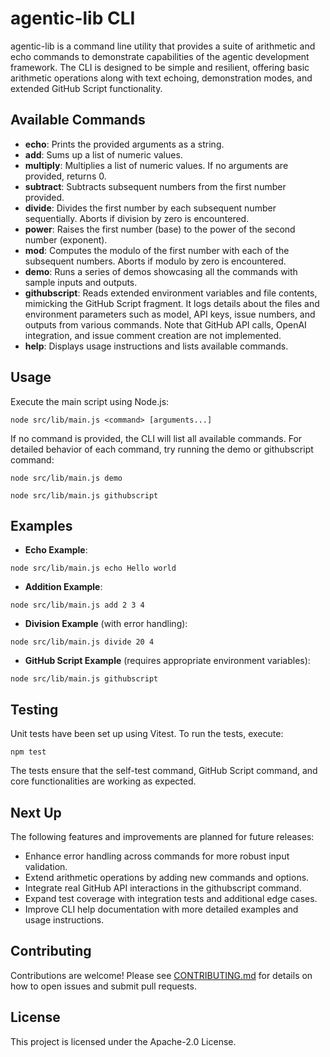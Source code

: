 # agentic-lib CLI

agentic-lib is a command line utility that provides a suite of arithmetic and echo commands to demonstrate capabilities of the agentic development framework. The CLI is designed to be simple and resilient, offering basic arithmetic operations along with text echoing, demonstration modes, and extended GitHub Script functionality.

## Available Commands

- **echo**: Prints the provided arguments as a string.
- **add**: Sums up a list of numeric values.
- **multiply**: Multiplies a list of numeric values. If no arguments are provided, returns 0.
- **subtract**: Subtracts subsequent numbers from the first number provided.
- **divide**: Divides the first number by each subsequent number sequentially. Aborts if division by zero is encountered.
- **power**: Raises the first number (base) to the power of the second number (exponent).
- **mod**: Computes the modulo of the first number with each of the subsequent numbers. Aborts if modulo by zero is encountered.
- **demo**: Runs a series of demos showcasing all the commands with sample inputs and outputs.
- **githubscript**: Reads extended environment variables and file contents, mimicking the GitHub Script fragment. It logs details about the files and environment parameters such as model, API keys, issue numbers, and outputs from various commands. Note that GitHub API calls, OpenAI integration, and issue comment creation are not implemented.
- **help**: Displays usage instructions and lists available commands.

## Usage

Execute the main script using Node.js:

```
node src/lib/main.js <command> [arguments...]
```

If no command is provided, the CLI will list all available commands. For detailed behavior of each command, try running the demo or githubscript command:

```
node src/lib/main.js demo
```

```
node src/lib/main.js githubscript
```

## Examples

- **Echo Example**:

```
node src/lib/main.js echo Hello world
```

- **Addition Example**:

```
node src/lib/main.js add 2 3 4
```

- **Division Example** (with error handling):

```
node src/lib/main.js divide 20 4
```

- **GitHub Script Example** (requires appropriate environment variables):

```
node src/lib/main.js githubscript
```

## Testing

Unit tests have been set up using Vitest. To run the tests, execute:

```
npm test
```

The tests ensure that the self-test command, GitHub Script command, and core functionalities are working as expected.

## Next Up

The following features and improvements are planned for future releases:

- Enhance error handling across commands for more robust input validation.
- Extend arithmetic operations by adding new commands and options.
- Integrate real GitHub API interactions in the githubscript command.
- Expand test coverage with integration tests and additional edge cases.
- Improve CLI help documentation with more detailed examples and usage instructions.

## Contributing

Contributions are welcome! Please see [CONTRIBUTING.md](./CONTRIBUTING.md) for details on how to open issues and submit pull requests.

## License

This project is licensed under the Apache-2.0 License.
